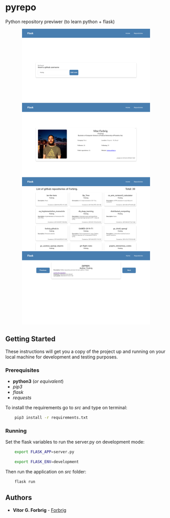 # pyrepo

Python repository previwer (to learn python + flask)

<p float="top" align="middle">
  <img src="https://raw.githubusercontent.com/Forbrig/pyrepo/master/pyrepo_1.png" width="400" />
  <img src="https://raw.githubusercontent.com/Forbrig/pyrepo/master/pyrepo_2.png" width="400" /> 
  <img src="https://raw.githubusercontent.com/Forbrig/pyrepo/master/pyrepo_3.png" width="400" />
  <img src="https://raw.githubusercontent.com/Forbrig/pyrepo/master/pyrepo_4.png" width="400"  height="229" />
</p>

## Getting Started

These instructions will get you a copy of the project up and running on your local machine for development and testing purposes.

### Prerequisites

* **python3** (_or equivalent_)
* _pip3_
* _flask_
* _requests_

To install the requirements go to _src_ and type on terminal:

```bash
    pip3 install -r requirements.txt
```

### Running

Set the flask variables to run the server.py on development mode:

```bash
    export FLASK_APP=server.py
```

```bash
    export FLASK_ENV=development
```

Then run the application on _src_ folder:

```bash
    flask run
```

## Authors

* **Vitor G. Forbrig** - [Forbrig](https://github.com/Forbrig)
